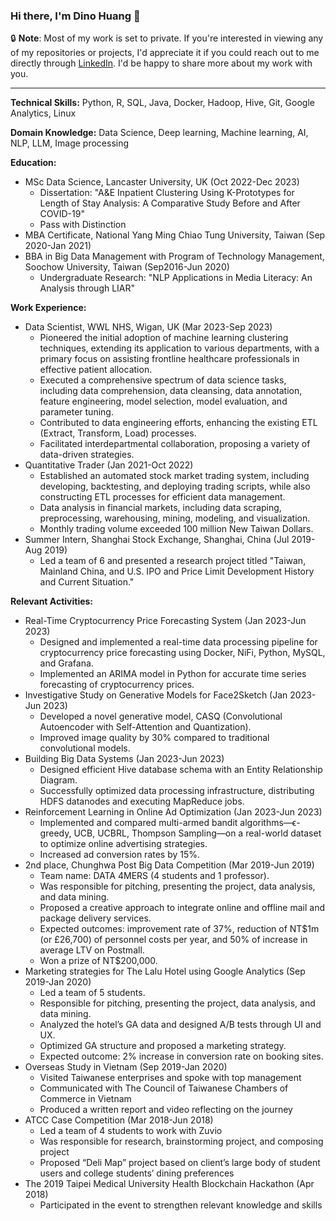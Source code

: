 <!--
**Dino1G/Dino1G** is a ✨ _special_ ✨ repository because its `README.md` (this file) appears on your GitHub profile.

Here are some ideas to get you started:

- 🔭 I’m currently working on ...
- 🌱 I’m currently learning ...
- 👯 I’m looking to collaborate on ...
- 🤔 I’m looking for help with ...
- 💬 Ask me about ...
- 📫 How to reach me: ...
- 😄 Pronouns: ...
- ⚡ Fun fact: ...
-->
### Hi there, I'm Dino Huang 👋

🔒 **Note**: Most of my work is set to private. If you're interested in viewing any of my repositories or projects, I'd appreciate it if you could reach out to me directly through [LinkedIn](https://www.linkedin.com/in/dinohuang). I'd be happy to share more about my work with you.

---

**Technical Skills:** Python, R, SQL, Java, Docker, Hadoop, Hive, Git, Google Analytics, Linux

**Domain Knowledge:** Data Science, Deep learning, Machine learning, AI, NLP, LLM, Image processing


**Education:**
- MSc Data Science, Lancaster University, UK (Oct 2022-Dec 2023)
  - Dissertation: "A&E Inpatient Clustering Using K-Prototypes for Length of Stay Analysis: A Comparative Study Before and After COVID-19"
  - Pass with Distinction
- MBA Certificate, National Yang Ming Chiao Tung University, Taiwan (Sep 2020-Jan 2021)
- BBA in Big Data Management with Program of Technology Management, Soochow University, Taiwan (Sep2016-Jun 2020)
  - Undergraduate Research: "NLP Applications in Media Literacy: An Analysis through LIAR"

**Work Experience:**
- Data Scientist, WWL NHS, Wigan, UK (Mar 2023-Sep 2023)
  - Pioneered the initial adoption of machine learning clustering techniques, extending its application to various departments, with a primary focus on assisting frontline healthcare professionals in effective patient allocation.
  - Executed a comprehensive spectrum of data science tasks, including data comprehension, data cleansing, data annotation, feature engineering, model selection, model evaluation, and parameter tuning.
  - Contributed to data engineering efforts, enhancing the existing ETL (Extract, Transform, Load) processes.
  - Facilitated interdepartmental collaboration, proposing a variety of data-driven strategies.
- Quantitative Trader (Jan 2021-Oct 2022)
  - Established an automated stock market trading system, including developing, backtesting, and deploying trading scripts, while also constructing ETL processes for efficient data management.
  - Data analysis in financial markets, including data scraping, preprocessing, warehousing, mining, modeling, and visualization.
  - Monthly trading volume exceeded 100 million New Taiwan Dollars.
- Summer Intern, Shanghai Stock Exchange, Shanghai, China (Jul 2019-Aug 2019)
  - Led a team of 6 and presented a research project titled "Taiwan, Mainland China, and U.S. IPO and Price Limit Development History and Current Situation."

**Relevant Activities:**
- Real-Time Cryptocurrency Price Forecasting System (Jan 2023-Jun 2023)
  - Designed and implemented a real-time data processing pipeline for cryptocurrency price forecasting using Docker, NiFi, Python, MySQL, and Grafana.
  - Implemented an ARIMA model in Python for accurate time series forecasting of cryptocurrency prices.
- Investigative Study on Generative Models for Face2Sketch (Jan 2023-Jun 2023)
  - Developed a novel generative model, CASQ (Convolutional Autoencoder with Self-Attention and Quantization).
  - Improved image quality by 30% compared to traditional convolutional models.
- Building Big Data Systems (Jan 2023-Jun 2023)
  - Designed efficient Hive database schema with an Entity Relationship Diagram.
  - Successfully optimized data processing infrastructure, distributing HDFS datanodes and executing MapReduce jobs.
- Reinforcement Learning in Online Ad Optimization (Jan 2023-Jun 2023)
  - Implemented and compared multi-armed bandit algorithms—ϵ-greedy, UCB, UCBRL, Thompson Sampling—on a real-world dataset to optimize online advertising strategies.
  - Increased ad conversion rates by 15%.
- 2nd place, Chunghwa Post Big Data Competition (Mar 2019-Jun 2019)
  - Team name: DATA 4MERS (4 students and 1 professor).
  - Was responsible for pitching, presenting the project, data analysis, and data mining.
  - Proposed a creative approach to integrate online and offline mail and package delivery services.
  - Expected outcomes: improvement rate of 37%, reduction of NT$1m (or £26,700) of personnel costs per year, and 50% of increase in average LTV on Postmall.
  - Won a prize of NT$200,000.
- Marketing strategies for The Lalu Hotel using Google Analytics (Sep 2019-Jan 2020)
  - Led a team of 5 students.
  - Responsible for pitching, presenting the project, data analysis, and data mining.
  - Analyzed the hotel’s GA data and designed A/B tests through UI and UX.
  - Optimized GA structure and proposed a marketing strategy.
  - Expected outcome: 2% increase in conversion rate on booking sites.
- Overseas Study in Vietnam (Sep 2019-Jan 2020)
  - Visited Taiwanese enterprises and spoke with top management
  - Communicated with The Council of Taiwanese Chambers of Commerce in Vietnam
  - Produced a written report and video reflecting on the journey
- ATCC Case Competition (Mar 2018-Jun 2018)
  - Led a team of 4 students to work with Zuvio
  - Was responsible for research, brainstorming project, and composing project
  - Proposed “Deli Map” project based on client’s large body of student users and college students’ dining preferences
- The 2019 Taipei Medical University Health Blockchain Hackathon (Apr 2018)
  - Participated in the event to strengthen relevant knowledge and skills

